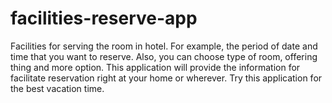 # facilities-reserve-app
Facilities for serving the room in hotel. For example, the period of date and time that you want to reserve. Also, you can choose type of room, offering thing and  more option. This application will provide the information for facilitate reservation right at your home or wherever. Try this application for the best vacation time.
